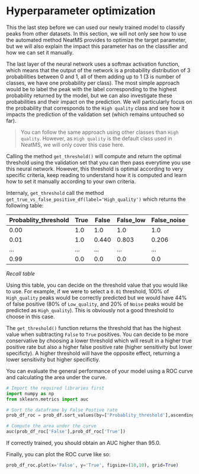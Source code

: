 # Hyperparameter optimization

This the last step before we can used our newly trained model to classify peaks from other datasets. In this section, we will not only see how to use the automated method NeatMS provides to optimize the target parameter, but we will also explain the impact this parameter has on the classifier and how we can set it manually.

The last layer of the neural network uses a softmax activation function, which means that the output of the network is a probability distribution of 3 probabilities between 0 and 1, all of them adding up to 1 (3 is number of classes, we have one probability per class). The most simple approach would be to label the peak with the label corresponding to the highest probability returned by the model, but we can also investigate these probabilities and their impact on the prediction. We will particularly focus on the probability that corresponds to the `High quality` class and see how it impacts the prediction of the validation set (which remains untouched so far).

> You can follow the same approach using other classes than `High quality`. However, as `High quality` is the default class used in NeatMS, we will only cover this case here.

Calling the method `get_threshold()` will compute and return the optimal threshold using the validation set that you can then pass everytime you use this neural network. However, this threshold is optimal according to very specific criteria, keep reading to understand how it is computed and learn how to set it manually according to your own criteria.

Internaly, `get_threshold` call the method `get_true_vs_false_positive_df(label='High_quality')` which returns the following table:


| Probablity_threshold | True    | False    | False_low | False_noise |
|----------------------|---------|----------|-----------|-------------|
| 0.00                 | 1.0 | 1.0 | 1.0  | 1.0    |
| 0.01                 | 1.0 | 0.440 | 0.803  | 0.206    |
| ...                  | ...     | ...      | ...       | ...      |
| 0.99                 | 0.0 | 0.0 | 0.0  | 0.0    |
*Recall table*

Using this table, you can decide on the threshold value that you would like to use. For example, if we were to select a `0.01` threshold, 100% of `High_quality` peaks would be correctly predicted but we would have 44% of false positive (80% of `Low_quality`, and 20% of `Noise` peaks would be predicted as `High_quality`). This is obviously not a good threshold to choose in this case. 

The `get_threshold()` function returns the threshold that has the highest value when subtracting `False` to `True` positives. You can decide to be more conservative by choosing a lower threshold which will result in a higher true positive rate but also a higher false positive rate (higher sensitivity but lower specificty). A higher threshold will have the opposite effect, returning a lower sensitivity but higher specifictiy.

You can evaluate the general performance of your model using a ROC curve and calculating the area under the curve.

``` python
# Import the required libraries first
import numpy as np
from sklearn.metrics import auc

# Sort the dataframe by False Postive rate
prob_df_roc = prob_df.sort_values(by=['Probablity_threshold'],ascending=False)

# Compute the area under the curve
auc(prob_df_roc['False'],prob_df_roc['True'])
```
If correctly trained, you should obtain an AUC higher than 95.0.

Finally, you can plot the ROC curve like so:

``` python
prob_df_roc.plot(x='False', y='True', figsize=(10,10), grid=True)
```


